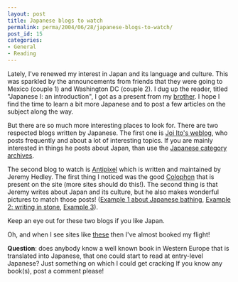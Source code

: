 ```yaml
---
layout: post
title: Japanese blogs to watch
permalink: perma/2004/06/28/japanese-blogs-to-watch/
post_id: 15
categories: 
- General
- Reading
---
```


Lately, I've renewed my interest in Japan and its language and culture. This was sparkled by the announcements from friends that they were going to Mexico (couple 1) and Washington DC (couple 2). I dug up the reader, titled "Japanese I: an introduction", I got as a present from my [brother](http:/www.herjen.nl/). I hope I find the time to learn a bit more Japanese and to post a few articles on the subject along the way.

But there are so much more interesting places to look for. There are two respected blogs written by Japanese. The first one is [Joi Ito's weblog](http:/joi.ito.com/), who posts frequently and about a lot of interesting topics. If you are mainly interested in things he posts about Japan, than use the [Japanese category archives](http:/joi.ito.com/archives/cat_japanese_culture.html).

The second blog to watch is [Antipixel](http:/www.antipixel.com/blog/index.shtml) which is written and maintained by Jeremy Hedley. The first thing I noticed was the good [Colophon](http:/www.antipixel.com/blog/colophon.html) that is present on the site (more sites should do this!). The second thing is that Jeremy writes about Japan and its culture, but he also makes wonderful pictures to match those posts! ([Example 1 about Japanese bathing](http:/www.antipixel.com/blog/archives/2003/09/13/the_gentle_art_of_japanese_bathing.html), [Example 2: writing in stone](http:/www.antipixel.com/blog/archives/2003/09/12/written_in_stone.html), [Example 3](http:/www.antipixel.com/blog/archives/2001/11/29/lone_leonid.html)).

Keep an eye out for these two blogs if you like Japan.

Oh, and when I see sites like [these](http:/www.japanspecialists.com/) then I've almost booked my flight!

**Question**: does anybody know a well known book in Western Europe that is translated into Japanese, that one could start to read at entry-level Japanese? Just something on which I could get cracking If you know any book(s), post a comment please!
